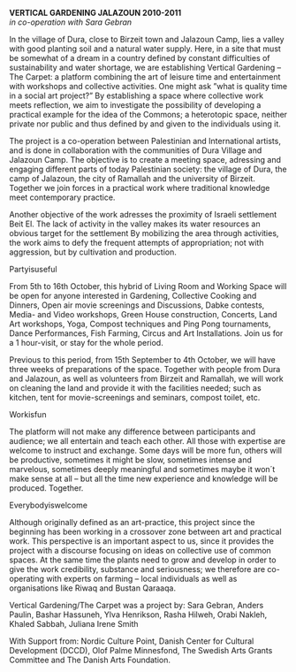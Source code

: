 **VERTICAL GARDENING JALAZOUN 2010-2011**  
*in co-operation with Sara Gebran*

In the village of Dura, close to Birzeit town and Jalazoun Camp, lies a valley with good planting soil and a natural water supply. Here, in a site that must be somewhat of a dream in a country defined by constant difficulties of sustainability and water shortage, we are establishing Vertical Gardening – The Carpet: a platform combining the art of leisure time and entertainment with workshops and collective activities. One might ask ”what is quality time in a social art project?” By establishing a space where collective work meets reflection, we aim to investigate the possibility of developing a practical example for the idea of the Commons; a heterotopic space, neither private nor public and thus defined by and given to the individuals using it.

The project is a co-operation between Palestinian and International artists, and is done in collaboration with the communities of Dura Village and Jalazoun Camp. The objective is to create a meeting space, adressing and engaging different parts of today Palestinian society: the village of Dura, the camp of Jalazoun, the city of Ramallah and the university of Birzeit. Together we join forces in a practical work where traditional knowledge meet contemporary practice.

Another objective of the work adresses the proximity of Israeli settlement Beit El. The lack of activity in the valley makes its water resources an obvious target for the settlement By mobilizing the area through activities, the work aims to defy the frequent attempts of appropriation; not with aggression, but by cultivation and production.

Partyisuseful

From 5th to 16th October, this hybrid of Living Room and Working Space will be open for anyone interested in Gardening, Collective Cooking and Dinners, Open air movie screenings and Discussions, Dabke contests, Media- and Video workshops, Green House construction, Concerts, Land Art workshops, Yoga, Compost techniques and Ping Pong tournaments, Dance Performances, Fish Farming, Circus and Art Installations. Join us for a 1 hour-visit, or stay for the whole period.

Previous to this period, from 15th September to 4th October, we will have three weeks of preparations of the space. Together with people from Dura and Jalazoun, as well as volunteers from Birzeit and Ramallah, we will work on cleaning the land and provide it with the facilities needed; such as kitchen, tent for movie-screenings and seminars, compost toilet, etc.

Workisfun

The platform will not make any difference between participants and audience; we all entertain and teach each other. All those with expertise are welcome to instruct and exchange. Some days will be more fun, others will be productive, sometimes it might be slow, sometimes intense and marvelous, sometimes deeply meaningful and sometimes maybe it won´t make sense at all – but all the time new experience and knowledge will be produced. Together.

Everybodyiswelcome

Although originally defined as an art-practice, this project since the beginning has been working in a crossover zone between art and practical work. This perspective is an important aspect to us, since it provides the project with a discourse focusing on ideas on collective use of common spaces. At the same time the plants need to grow and develop in order to give the work credibility, substance and seriousness; we therefore are co-operating with experts on farming – local individuals as well as organisations like Riwaq and Bustan Qaraaqa.

Vertical Gardening/The Carpet was a project by: Sara Gebran, Anders Paulin, Bashar Hassuneh, Ylva Henrikson, Rasha Hilweh, Orabi Nakleh, Khaled Sabbah, Juliana Irene Smith

With Support from:
Nordic Culture Point, Danish Center for Cultural Development (DCCD), Olof Palme Minnesfond, The Swedish Arts Grants Committee and The Danish Arts Foundation.

